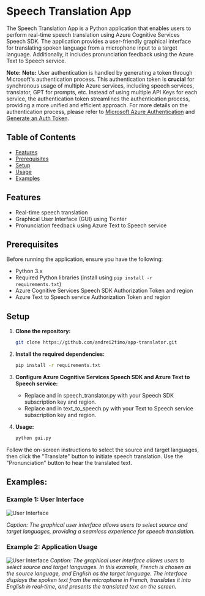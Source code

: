 # Speech Translation App

The Speech Translation App is a Python application that enables users to perform real-time speech translation using Azure Cognitive Services Speech SDK. The application provides a user-friendly graphical interface for translating spoken language from a microphone input to a target language. Additionally, it includes pronunciation feedback using the Azure Text to Speech service.

**Note:** **Note:** User authentication is handled by generating a token through Microsoft's authentication process. This authentication token is **crucial** for synchronous usage of multiple Azure services, including speech services, translator, GPT for prompts, etc. Instead of using multiple API Keys for each service, the authentication token streamlines the authentication process, providing a more unified and efficient approach. For more details on the authentication process, please refer to [Microsoft Azure Authentication](https://docs.microsoft.com/en-us/azure/cognitive-services/authentication?tabs=python) and [Generate an Auth Token](https://learn.microsoft.com/en-us/azure/energy-data-services/how-to-generate-auth-token).

## Table of Contents

- [Features](#features)
- [Prerequisites](#prerequisites)
- [Setup](#setup)
- [Usage](#usage)
- [Examples](#examples)


## Features

- Real-time speech translation
- Graphical User Interface (GUI) using Tkinter
- Pronunciation feedback using Azure Text to Speech service

## Prerequisites

Before running the application, ensure you have the following:

- Python 3.x
- Required Python libraries (install using `pip install -r requirements.txt`)
- Azure Cognitive Services Speech SDK Authorization Token and region
- Azure Text to Speech service Authorization Token and region

## Setup

1. **Clone the repository:**

   ```bash
   git clone https://github.com/andrei2timo/app-translator.git

2. **Install the required dependencies:**
   ```bash
   pip install -r requirements.txt

3. **Configure Azure Cognitive Services Speech SDK and Azure Text to Speech service:**
   - Replace <your-speech-sdk-key> and <your-speech-sdk-region> in speech_translator.py with your Speech SDK subscription key and region.
   - Replace <your-text-to-speech-key> and <your-text-to-speech-region> in text_to_speech.py with your Text to Speech service subscription key and region.

4. **Usage:**
   
   ```bash
   python gui.py
   
Follow the on-screen instructions to select the source and target languages, then click the "Translate" button to initiate speech translation. Use the "Pronunciation" button to hear the translated text.

## Examples:
   ### Example 1: User Interface
   ![User Interface](./images/main-interface.PNG)

   *Caption: The graphical user interface allows users to select source and target languages, providing a seamless experience for speech translation.*

   ### Example 2: Application Usage
   ![User Interface](./images/usage.PNG)
*Caption: The graphical user interface allows users to select source and target languages. In this example, French is chosen as the source language, and English as the target language. The interface displays the spoken text from the microphone in French, translates it into English in real-time, and presents the translated text on the screen.*
